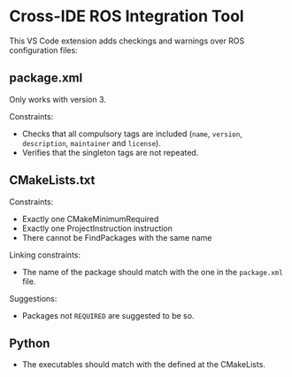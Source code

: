 # Cross-IDE ROS Integration Tool

This VS Code extension adds checkings and warnings over ROS configuration files:

## package.xml
Only works with version 3.

Constraints: 
* Checks that all compulsory tags are included (`name`, `version`, `description`, `maintainer` and `license`).
* Verifies that the singleton tags are not repeated.

## CMakeLists.txt

Constraints:

* Exactly one CMakeMinimumRequired
* Exactly one ProjectInstruction instruction
* There cannot be FindPackages with the same name

Linking constraints:
* The name of the package should match with the one in the `package.xml` file.

Suggestions:
* Packages not `REQUIRED` are suggested to be so. 

## Python

* The executables should match with the defined at the CMakeLists.